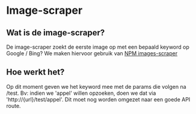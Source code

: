 # Image-scraper
## Wat is de image-scraper?
De image-scraper zoekt de eerste image op met een bepaald keyword op Google / Bing? We maken hiervoor gebruik van [NPM images-scraper](https://www.npmjs.com/package/images-scraper)

## Hoe werkt het?
Op dit moment geven we het keyword mee met de params die volgen na /test. Bv: indien we 'appel' willen opzoeken, doen we dat via 'http://{url}/test/appel'. Dit moet nog worden omgezet naar een goede API route.
